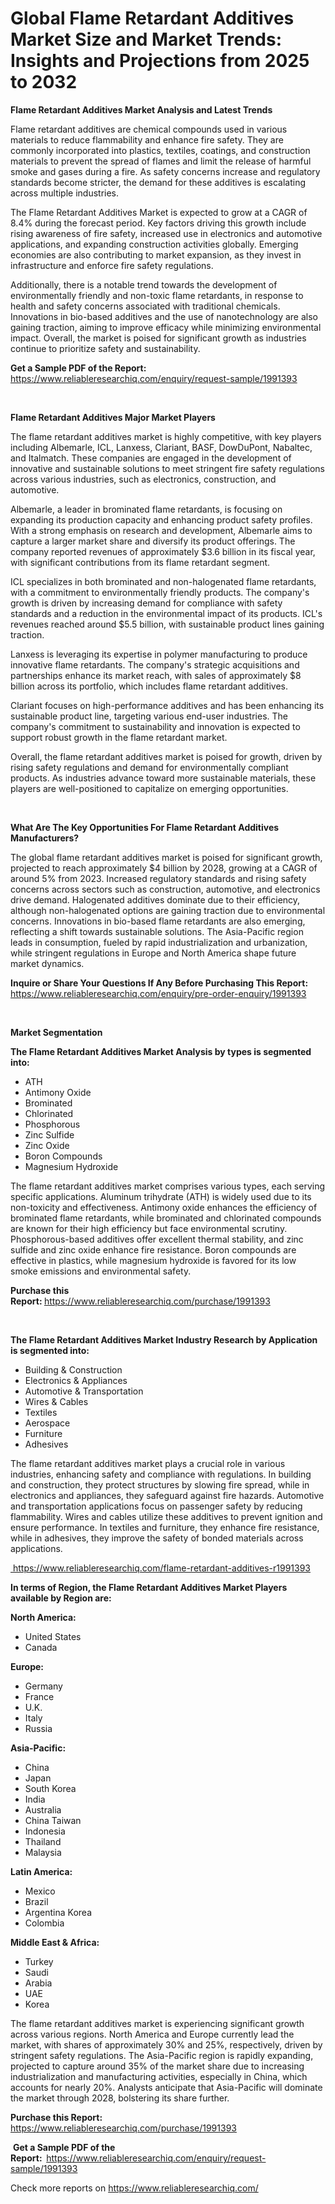 <p><h1>Global Flame Retardant Additives Market Size and Market Trends: Insights and Projections from 2025 to 2032</h1></p><p><strong>Flame Retardant Additives Market Analysis and Latest Trends</strong></p>
<p><p>Flame retardant additives are chemical compounds used in various materials to reduce flammability and enhance fire safety. They are commonly incorporated into plastics, textiles, coatings, and construction materials to prevent the spread of flames and limit the release of harmful smoke and gases during a fire. As safety concerns increase and regulatory standards become stricter, the demand for these additives is escalating across multiple industries.</p><p>The Flame Retardant Additives Market is expected to grow at a CAGR of 8.4% during the forecast period. Key factors driving this growth include rising awareness of fire safety, increased use in electronics and automotive applications, and expanding construction activities globally. Emerging economies are also contributing to market expansion, as they invest in infrastructure and enforce fire safety regulations. </p><p>Additionally, there is a notable trend towards the development of environmentally friendly and non-toxic flame retardants, in response to health and safety concerns associated with traditional chemicals. Innovations in bio-based additives and the use of nanotechnology are also gaining traction, aiming to improve efficacy while minimizing environmental impact. Overall, the market is poised for significant growth as industries continue to prioritize safety and sustainability.</p></p>
<p><strong>Get a Sample PDF of the Report:&nbsp;</strong> <a href="https://www.reliableresearchiq.com/enquiry/request-sample/1991393?utm_campaign=2336&utm_medium=2&utm_source=Github&utm_content=ia&utm_term=31032025&utm_id=flame-retardant-additives">https://www.reliableresearchiq.com/enquiry/request-sample/1991393</a></p>
<p>&nbsp;</p>
<p><strong>Flame Retardant Additives Major Market Players</strong></p>
<p><p>The flame retardant additives market is highly competitive, with key players including Albemarle, ICL, Lanxess, Clariant, BASF, DowDuPont, Nabaltec, and Italmatch. These companies are engaged in the development of innovative and sustainable solutions to meet stringent fire safety regulations across various industries, such as electronics, construction, and automotive.</p><p>Albemarle, a leader in brominated flame retardants, is focusing on expanding its production capacity and enhancing product safety profiles. With a strong emphasis on research and development, Albemarle aims to capture a larger market share and diversify its product offerings. The company reported revenues of approximately $3.6 billion in its fiscal year, with significant contributions from its flame retardant segment.</p><p>ICL specializes in both brominated and non-halogenated flame retardants, with a commitment to environmentally friendly products. The company's growth is driven by increasing demand for compliance with safety standards and a reduction in the environmental impact of its products. ICL's revenues reached around $5.5 billion, with sustainable product lines gaining traction.</p><p>Lanxess is leveraging its expertise in polymer manufacturing to produce innovative flame retardants. The company's strategic acquisitions and partnerships enhance its market reach, with sales of approximately $8 billion across its portfolio, which includes flame retardant additives.</p><p>Clariant focuses on high-performance additives and has been enhancing its sustainable product line, targeting various end-user industries. The company's commitment to sustainability and innovation is expected to support robust growth in the flame retardant market.</p><p>Overall, the flame retardant additives market is poised for growth, driven by rising safety regulations and demand for environmentally compliant products. As industries advance toward more sustainable materials, these players are well-positioned to capitalize on emerging opportunities.</p></p>
<p>&nbsp;</p>
<p><strong>What Are The Key Opportunities For Flame Retardant Additives Manufacturers?</strong></p>
<p><p>The global flame retardant additives market is poised for significant growth, projected to reach approximately $4 billion by 2028, growing at a CAGR of around 5% from 2023. Increased regulatory standards and rising safety concerns across sectors such as construction, automotive, and electronics drive demand. Halogenated additives dominate due to their efficiency, although non-halogenated options are gaining traction due to environmental concerns. Innovations in bio-based flame retardants are also emerging, reflecting a shift towards sustainable solutions. The Asia-Pacific region leads in consumption, fueled by rapid industrialization and urbanization, while stringent regulations in Europe and North America shape future market dynamics.</p></p>
<p><strong>Inquire or Share Your Questions If Any Before Purchasing This Report:</strong> <a href="https://www.reliableresearchiq.com/enquiry/pre-order-enquiry/1991393?utm_campaign=2336&utm_medium=2&utm_source=Github&utm_content=ia&utm_term=31032025&utm_id=flame-retardant-additives">https://www.reliableresearchiq.com/enquiry/pre-order-enquiry/1991393</a></p>
<p>&nbsp;</p>
<p><strong>Market Segmentation</strong></p>
<p><strong>The Flame Retardant Additives Market Analysis by types is segmented into:</strong></p>
<p><ul><li>ATH</li><li>Antimony Oxide</li><li>Brominated</li><li>Chlorinated</li><li>Phosphorous</li><li>Zinc Sulfide</li><li>Zinc Oxide</li><li>Boron Compounds</li><li>Magnesium Hydroxide</li></ul></p>
<p><p>The flame retardant additives market comprises various types, each serving specific applications. Aluminum trihydrate (ATH) is widely used due to its non-toxicity and effectiveness. Antimony oxide enhances the efficiency of brominated flame retardants, while brominated and chlorinated compounds are known for their high efficiency but face environmental scrutiny. Phosphorous-based additives offer excellent thermal stability, and zinc sulfide and zinc oxide enhance fire resistance. Boron compounds are effective in plastics, while magnesium hydroxide is favored for its low smoke emissions and environmental safety.</p></p>
<p><strong>Purchase this Report:&nbsp;</strong><a href="https://www.reliableresearchiq.com/purchase/1991393?utm_campaign=2336&utm_medium=2&utm_source=Github&utm_content=ia&utm_term=31032025&utm_id=flame-retardant-additives">https://www.reliableresearchiq.com/purchase/1991393</a></p>
<p>&nbsp;</p>
<p><strong>The Flame Retardant Additives Market Industry Research by Application is segmented into:</strong></p>
<p><ul><li>Building & Construction</li><li>Electronics & Appliances</li><li>Automotive & Transportation</li><li>Wires & Cables</li><li>Textiles</li><li>Aerospace</li><li>Furniture</li><li>Adhesives</li></ul></p>
<p><p>The flame retardant additives market plays a crucial role in various industries, enhancing safety and compliance with regulations. In building and construction, they protect structures by slowing fire spread, while in electronics and appliances, they safeguard against fire hazards. Automotive and transportation applications focus on passenger safety by reducing flammability. Wires and cables utilize these additives to prevent ignition and ensure performance. In textiles and furniture, they enhance fire resistance, while in adhesives, they improve the safety of bonded materials across applications.</p></p>
<p><a href="https://www.reliableresearchiq.com/flame-retardant-additives-r1991393?utm_campaign=2336&utm_medium=2&utm_source=Github&utm_content=ia&utm_term=31032025&utm_id=flame-retardant-additives">&nbsp;https://www.reliableresearchiq.com/flame-retardant-additives-r1991393</a></p>
<p><strong>In terms of Region, the Flame Retardant Additives Market Players available by Region are:</strong></p>
<p>
    <p> <strong> North America: </strong>
        <ul>
            <li>United States</li>
            <li>Canada</li>
        </ul>
        </p> 
    <p> <strong> Europe: </strong>
        <ul>
            <li>Germany</li>
            <li>France</li>
            <li>U.K.</li>
            <li>Italy</li>
            <li>Russia</li>
        </ul>
        </p> 
    <p> <strong> Asia-Pacific: </strong>
        <ul>
            <li>China</li>
            <li>Japan</li>
            <li>South Korea</li>
            <li>India</li>
            <li>Australia</li>
            <li>China Taiwan</li>
            <li>Indonesia</li>
            <li>Thailand</li>
            <li>Malaysia</li>
        </ul>
        </p> 
    <p> <strong> Latin America: </strong>
        <ul>
            <li>Mexico</li>
            <li>Brazil</li>
            <li>Argentina Korea</li>
            <li>Colombia</li>
        </ul>
        </p> 
    <p> <strong> Middle East & Africa: </strong>
        <ul>
            <li>Turkey</li>
            <li>Saudi</li>
            <li>Arabia</li>
            <li>UAE</li>
            <li>Korea</li>
        </ul>
    </p>
    </p>
<p><p>The flame retardant additives market is experiencing significant growth across various regions. North America and Europe currently lead the market, with shares of approximately 30% and 25%, respectively, driven by stringent safety regulations. The Asia-Pacific region is rapidly expanding, projected to capture around 35% of the market share due to increasing industrialization and manufacturing activities, especially in China, which accounts for nearly 20%. Analysts anticipate that Asia-Pacific will dominate the market through 2028, bolstering its share further.</p></p>
<p><strong>Purchase this Report: </strong><a href="https://www.reliableresearchiq.com/purchase/1991393?utm_campaign=2336&utm_medium=2&utm_source=Github&utm_content=ia&utm_term=31032025&utm_id=flame-retardant-additives">https://www.reliableresearchiq.com/purchase/1991393</a></p>
<p>&nbsp;<strong>Get a Sample PDF of the Report:&nbsp;&nbsp;</strong><a href="https://www.reliableresearchiq.com/enquiry/request-sample/1991393?utm_campaign=2336&utm_medium=2&utm_source=Github&utm_content=ia&utm_term=31032025&utm_id=flame-retardant-additives">https://www.reliableresearchiq.com/enquiry/request-sample/1991393</a></p>
<p><strong></strong></p>
<p>Check more reports on <a href="https://www.reliableresearchiq.com/?utm_campaign=2336&utm_medium=2&utm_source=Github&utm_content=ia&utm_term=31032025&utm_id=flame-retardant-additives">https://www.reliableresearchiq.com/</a></p>